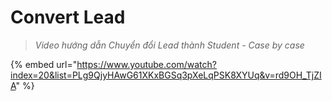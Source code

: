 # Convert Lead

> _Video hướng dẫn Chuyển đổi Lead thành Student - Case by case_

{% embed url="https://www.youtube.com/watch?index=20&list=PLg9QjyHAwG61XKxBGSq3pXeLqPSK8XYUq&v=rd9OH_TjZIA" %}
